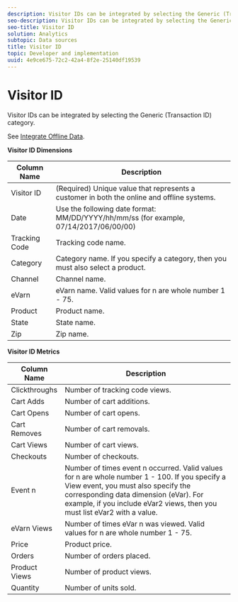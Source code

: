 ```yaml
---
description: Visitor IDs can be integrated by selecting the Generic (Transaction ID) category.
seo-description: Visitor IDs can be integrated by selecting the Generic (Transaction ID) category.
seo-title: Visitor ID
solution: Analytics
subtopic: Data sources
title: Visitor ID
topic: Developer and implementation
uuid: 4e9ce675-72c2-42a4-8f2e-25140df19539
---
```


# Visitor ID

Visitor IDs can be integrated by selecting the Generic (Transaction ID) category.

See [Integrate Offline Data](../../../import/c-data-sources/datasrc-integrating-offline-data.md#concept_B5C576220F1548B5A3A57112AA3960C6).

<p class="head"> <b>Visitor ID Dimensions</b> </p>

| Column Name  | Description  |
|--- |--- |
|Visitor ID|(Required) Unique value that represents a customer in both the online and offline systems.|
|Date|Use the following date format:  MM/DD/YYYY/hh/mm/ss (for example,  07/14/2017/06/00/00)|
|Tracking Code|Tracking code name.|
|Category|Category name.  If you specify a category, then you must also select a product.|
|Channel|Channel name.|
|eVarn|eVarn name. Valid values for n are whole number 1 - 75.|
|Product|Product name.|
|State|State name.|
|Zip|Zip name.|

**Visitor ID Metrics** 

| Column Name  | Description  |
|--- |--- |
|Clickthroughs|Number of tracking code views.|
|Cart Adds|Number of cart additions.|
|Cart Opens|Number of cart opens.|
|Cart Removes|Number of cart removals.|
|Cart Views|Number of cart views.|
|Checkouts|Number of checkouts.|
|Event n|Number of times event n occurred. Valid values for n are whole number 1 - 100.  If you specify a View event, you must also specify the corresponding data dimension (eVar). For example, if you include eVar2 views, then you must list eVar2 with a value.|
|eVarn Views|Number of times eVar n was viewed. Valid values for n are whole number 1 - 75.|
|Price|Product price.|
|Orders|Number of orders placed.|
|Product Views|Number of product views.|
|Quantity|Number of units sold.|
